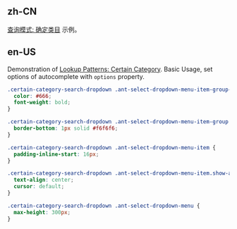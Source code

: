 ## zh-CN

[查询模式: 确定类目](https://ant.design/docs/spec/reaction#lookup-patterns) 示例。

## en-US

Demonstration of [Lookup Patterns: Certain Category](https://ant.design/docs/spec/reaction#lookup-patterns). Basic Usage, set options of autocomplete with `options` property.

```css
.certain-category-search-dropdown .ant-select-dropdown-menu-item-group-title {
  color: #666;
  font-weight: bold;
}

.certain-category-search-dropdown .ant-select-dropdown-menu-item-group {
  border-bottom: 1px solid #f6f6f6;
}

.certain-category-search-dropdown .ant-select-dropdown-menu-item {
  padding-inline-start: 16px;
}

.certain-category-search-dropdown .ant-select-dropdown-menu-item.show-all {
  text-align: center;
  cursor: default;
}

.certain-category-search-dropdown .ant-select-dropdown-menu {
  max-height: 300px;
}
```
